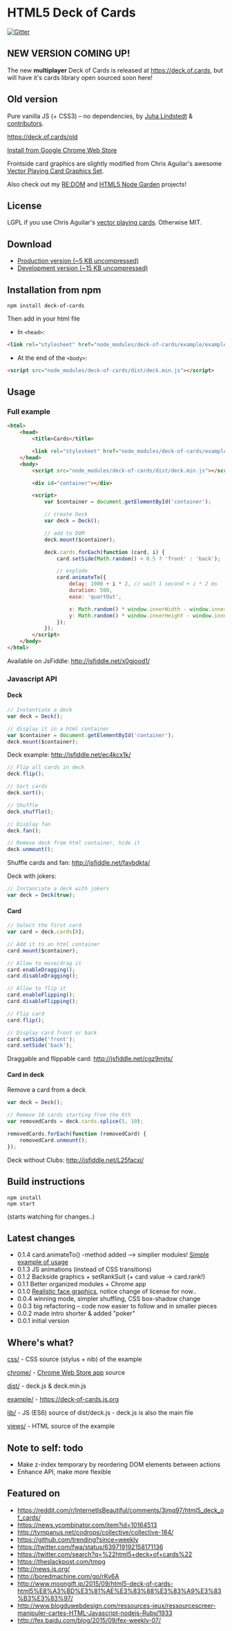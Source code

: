 # HTML5 Deck of Cards
[![Gitter](https://badges.gitter.im/Join%20Chat.svg)](https://gitter.im/pakastin/deck-of-cards?utm_source=badge&utm_medium=badge&utm_campaign=pr-badge)

## NEW VERSION COMING UP!

The new **multiplayer** Deck of Cards is released at https://deck.of.cards, but will have it's cards library open sourced soon here!

## Old version

Pure vanilla JS (+ CSS3) – no dependencies, by [Juha Lindstedt](https://github.com/pakastin) & [contributors](https://github.com/pakastin/deck-of-cards/graphs/contributors).

https://deck.of.cards/old

[Install from Google Chrome Web Store](https://chrome.google.com/webstore/detail/html5-deck-of-cards/ljafdfknpepklmkhomgaocmehgfdcpno)

Frontside card graphics are slightly modified from Chris Aguilar's awesome [Vector Playing Card Graphics Set](http://sourceforge.net/projects/vector-cards/).

Also check out my [RE:DOM](https://redom.js.org) and [HTML5 Node Garden](https://nodegarden.js.org) projects!

## License

LGPL if you use Chris Aguilar's [vector playing cards](http://sourceforge.net/projects/vector-cards/). Otherwise MIT.

## Download

- [Production version (~5 KB uncompressed)](https://deck-of-cards.js.org/dist/deck.min.js)
- [Development version (~15 KB uncompressed)](https://deck-of-cards.js.org/dist/deck.js)

## Installation from npm
    npm install deck-of-cards

Then add in your html file

- In `<head>`:

``` html
<link rel="stylesheet" href="node_modules/deck-of-cards/example/example.css">
```

- At the end of the `<body>`:

``` html
<script src="node_modules/deck-of-cards/dist/deck.min.js"></script>
```


## Usage

### Full example

``` html
<html>
    <head>
        <title>Cards</title>

        <link rel="stylesheet" href="node_modules/deck-of-cards/example/example.css">
    </head>
    <body>
        <script src="node_modules/deck-of-cards/dist/deck.min.js"></script>

        <div id="container"></div>

        <script>
            var $container = document.getElementById('container');

            // create Deck
            var deck = Deck();

            // add to DOM
            deck.mount($container);

            deck.cards.forEach(function (card, i) {
                card.setSide(Math.random() < 0.5 ? 'front' : 'back');

                // explode
                card.animateTo({
                    delay: 1000 + i * 2, // wait 1 second + i * 2 ms
                    duration: 500,
                    ease: 'quartOut',

                    x: Math.random() * window.innerWidth - window.innerWidth / 2,
                    y: Math.random() * window.innerHeight - window.innerHeight / 2
                });
            });
        </script>
    </body>
</html>
```

Available on JsFiddle: http://jsfiddle.net/x0gjood1/


### Javascript API

#### Deck

``` js
// Instantiate a deck
var deck = Deck();

// display it in a html container
var $container = document.getElementById('container');
deck.mount($container);
```

Deck example: http://jsfiddle.net/ec4kcx1k/

``` js
// Flip all cards in deck
deck.flip();

// Sort cards
deck.sort();

// Shuffle
deck.shuffle();

// Display fan
deck.fan();

// Remove deck from html container, hide it
deck.unmount();
```

Shuffle cards and fan: http://jsfiddle.net/favbdkta/

Deck with jokers:

``` js
// Instanciate a deck with jokers
var deck = Deck(true);
```


#### Card

``` js
// Select the first card
var card = deck.cards[0];

// Add it to an html container
card.mount($container);

// Allow to move/drag it
card.enableDragging();
card.disableDragging();

// Allow to flip it
card.enableFlipping();
card.disableFlipping();

// Flip card
card.flip();

// Display card front or back
card.setSide('front');
card.setSide('back');
```

Draggable and flippable card: http://jsfiddle.net/cgz9mjts/


#### Card in deck

Remove a card from a deck

``` js
var deck = Deck();

// Remove 10 cards starting from the 6th
var removedCards = deck.cards.splice(5, 10);

removedCards.forEach(function (removedCard) {
    removedCard.unmount();
});
```

Deck without Clubs: http://jsfiddle.net/L25facxj/


## Build instructions

    npm install
    npm start

(starts watching for changes..)

## Latest changes
- 0.1.4 card.animateTo() -method added –> simplier modules! [Simple example of usage](http://jsfiddle.net/x0gjood1/)
- 0.1.3 JS animations (instead of CSS transitions)
- 0.1.2 Backside graphics + setRankSuit (+ card.value -> card.rank!)
- 0.1.1 Better organized modules + Chrome app 
- 0.1.0 [Realistic face graphics](http://sourceforge.net/projects/vector-cards/), notice change of license for now..
- 0.0.4 winning mode, simpler shuffling, CSS box-shadow change
- 0.0.3 big refactoring – code now easier to follow and in smaller pieces
- 0.0.2 made intro shorter & added "poker"
- 0.0.1 initial version


## Where's what?

[css/](https://github.com/pakastin/deck-of-cards/tree/master/css) - CSS source (stylus + nib) of the example

[chrome/](https://github.com/pakastin/deck-of-cards/tree/master/chrome) - [Chrome Web Store app](https://chrome.google.com/webstore/detail/html5-deck-of-cards/ljafdfknpepklmkhomgaocmehgfdcpno) source

[dist/](https://github.com/pakastin/deck-of-cards/tree/master/dist) - deck.js & deck.min.js

[example/](https://github.com/pakastin/deck-of-cards/tree/master/example) - https://deck-of-cards.js.org

[lib/](https://github.com/pakastin/deck-of-cards/tree/master/lib) - JS (ES6) source of dist/deck.js - deck.js is also the main file

[views/](https://github.com/pakastin/deck-of-cards/tree/master/views) - HTML source of the example


## Note to self: todo

- Make z-index temporary by reordering DOM elements between actions
- Enhance API, make more flexible


## Featured on
- https://reddit.com/r/InternetIsBeautiful/comments/3jmq97/html5_deck_of_cards/
- https://news.ycombinator.com/item?id=10164513
- http://tympanus.net/codrops/collective/collective-184/
- https://github.com/trending?since=weekly
- https://twitter.com/fwa/status/639719192158171136
- https://twitter.com/search?q=%22html5+deck+of+cards%22
- https://theslackpost.com/tmpg
- http://news.js.org/
- http://boredmachine.com/go/rKv6A
- http://www.moongift.jp/2015/09/html5-deck-of-cards-html5%E8%A3%BD%E3%81%AE%E3%83%88%E3%83%A9%E3%83%B3%E3%83%97/
- http://www.blogduwebdesign.com/ressources-jeux/ressourcescreer-manipuler-cartes-HTML-Javascript-nodejs-Ruby/1933
- http://fex.baidu.com/blog/2015/09/fex-weekly-07/
